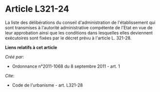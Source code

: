 # Article L321-24

La liste des délibérations du conseil d'administration de l'établissement qui sont transmises à l'autorité administrative
compétente de l'Etat en vue de leur approbation ainsi que les conditions dans lesquelles elles deviennent exécutoires sont
fixées par le décret prévu à l'article L. 321-28.

**Liens relatifs à cet article**

_Créé par_:

  - Ordonnance n°2011-1068 du 8 septembre 2011 - art. 1

_Cite_:

  - Code de l'urbanisme - art. L321-28
